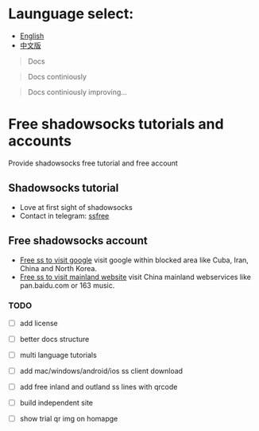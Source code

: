 # Launguage select: 
- [English](https://github.com/itrump/ssfree "English version")
- [中文版](./cn/README.md "中文版")


> Docs 

> Docs continiously 

> Docs continiously improving...

# Free shadowsocks tutorials and accounts
Provide shadowsocks free tutorial and free account

## Shadowsocks tutorial
- Love at first sight of shadowsocks
- Contact in telegram: [ssfree](https://t.me/joinchat/Git7-Q7OsELmCVq7u2qnNw)

## Free shadowsocks account
- [Free ss to visit google](./en/free_ss_site.md "free ss server account to visit google") visit google within blocked area like Cuba, Iran, China and North Korea.
- [Free ss to visit mainland website](./en/ss_to_visit_mainland_website.md "free ss server account to visit 163 music") visit China mainland webservices like pan.baidu.com or 163 music.

### TODO
- [ ] add license
- [ ] better docs structure
- [ ] multi language tutorials
- [ ] add mac/windows/android/ios ss client download
- [ ] add free inland and outland ss lines with qrcode
- [ ] build independent site
- [ ] show trial qr img on homapge

